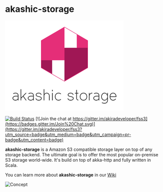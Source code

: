 # akashic-storage

![Logo](https://raw.githubusercontent.com/akiradeveloper/akashic-storage/develop/resources/logo-transparent.png)

[![Build Status](https://travis-ci.org/akiradeveloper/akashic-storage.svg)](https://travis-ci.org/akiradeveloper/akashic-storage)
[![Join the chat at https://gitter.im/akiradeveloper/fss3](https://badges.gitter.im/Join%20Chat.svg)](https://gitter.im/akiradeveloper/fss3?utm_source=badge&utm_medium=badge&utm_campaign=pr-badge&utm_content=badge)

**akashic-storage** is a Amazon S3 compatible storage layer on top of any storage backend. The ultimate goal is to offer the most popular on-premise S3 storage world-wide. It's build on top of akka-http and fully written in Scala.

You can learn more about **akashic-storage** in our [Wiki](https://github.com/akiradeveloper/akashic-storage/wiki)

![Concept](https://rawgit.com/akiradeveloper/akashic-storage/develop/resources/concept.svg)

